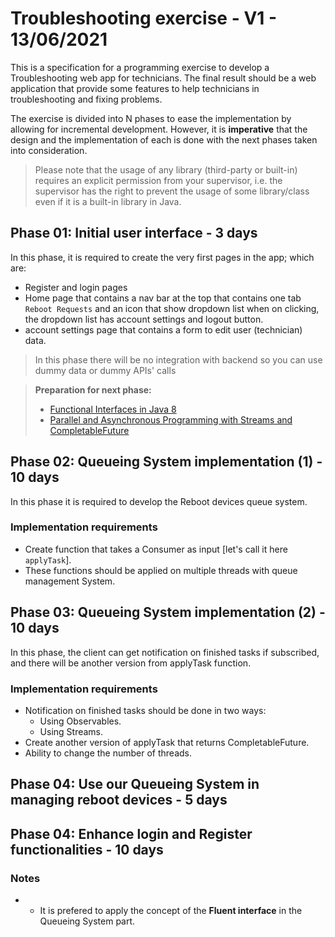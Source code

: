 
# Troubleshooting exercise - V1 - 13/06/2021

This is a specification for a programming exercise to develop a Troubleshooting web app for technicians. The final result should be a web application that provide some features to help technicians in troubleshooting and fixing problems.

The exercise is divided into N phases to ease the implementation by allowing for incremental development. However, it is <b>imperative</b> that the design and the implementation of each is done with the next phases taken into consideration.

> Please note that the usage of any library (third-party or built-in) requires an explicit permission from your supervisor, i.e. the supervisor has the right to prevent the usage of some library/class even if it is a built-in library in Java.

## Phase 01: Initial user interface - 3 days

In this phase, it is required to create the very first pages in the app; which are:
- Register and login pages
- Home page that contains a nav bar at the top that contains one tab `Reboot Requests` and an icon that show dropdown list when on clicking, the dropdown list has account settings and logout button.
- account settings page that contains a form to edit user (technician) data.

> In this phase there will be no integration with backend so you can use dummy data or dummy APIs' calls

> <b>Preparation for next phase:</b>
> - [Functional Interfaces in Java 8](https://www.baeldung.com/java-8-functional-interfaces)
> - [Parallel and Asynchronous Programming with Streams and CompletableFuture](https://www.youtube.com/watch?v=0hQvWIdwnw4&t=10140s)

## Phase 02: Queueing System implementation (1) - 10 days

In this phase it is required to develop the Reboot devices queue system.
### Implementation requirements
- Create function that takes a Consumer as input [let's call it here `applyTask`].
- These functions should be applied on multiple threads with queue management System.

## Phase 03: Queueing System implementation (2) - 10 days


In this phase, the client can get notification on finished tasks if subscribed, and there will be another version from applyTask function.

### Implementation requirements

-   Notification on finished tasks should be done in two ways:
    -   Using Observables.
    -   Using Streams.
-   Create another version of applyTask that returns CompletableFuture.
-   Ability to change the number of threads.

## Phase 04: Use our Queueing System in managing reboot devices - 5 days

## Phase 04: Enhance login and Register functionalities - 10 days



### Notes
- -   It is prefered to apply the concept of the  **Fluent interface**  in the Queueing System part.
